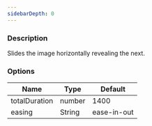 ```yaml
---
sidebarDepth: 0
---
```


### Description

Slides the image horizontally revealing the next.

### Options

| Name          | Type    | Default     |
| ------------- | ------- | ----------- |
| totalDuration | number | 1400        |
| easing        | String  | ease-in-out |
